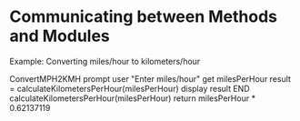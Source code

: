 # Communicating between Methods and Modules

Example: Converting miles/hour to kilometers/hour

ConvertMPH2KMH
    prompt user "Enter miles/hour"
    get milesPerHour
    result = calculateKilometersPerHour(milesPerHour)
    display result
    END
calculateKilometersPerHour(milesPerHour)
    return milesPerHour * 0.62137119
    
    